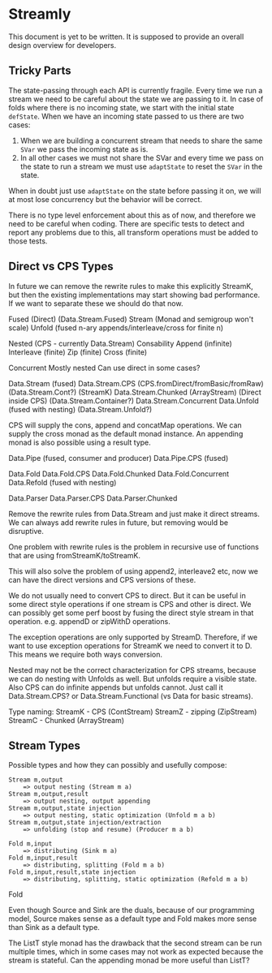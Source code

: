 # Streamly

This document is yet to be written. It is supposed to provide an overall
design overview for developers.

## Tricky Parts

The state-passing through each API is currently fragile. Every time we run a
stream we need to be careful about the state we are passing to it. In case of
folds where there is no incoming state, we start with the initial state
`defState`. When we have an incoming state passed to us there are two cases:

1. When we are building a concurrent stream that needs to share the same `SVar`
   we pass the incoming state as is.
2. In all other cases we must not share the SVar and every time we pass on the
   state to run a stream we must use `adaptState` to reset the `SVar` in the
   state.

When in doubt just use `adaptState` on the state before passing it on, we will at
most lose concurrency but the behavior will be correct.

There is no type level enforcement about this as of now, and therefore we need
to be careful when coding. There are specific tests to detect and report any
problems due to this, all transform operations must be added to those tests.

## Direct vs CPS Types

In future we can remove the rewrite rules to make this explicitly StreamK, but
then the existing implementations may start showing bad performance. If we want
to separate these we should do that now.

Fused (Direct) (Data.Stream.Fused)
  Stream (Monad and semigroup won't scale)
  Unfold (fused n-ary appends/interleave/cross for finite n)

Nested (CPS - currently Data.Stream)
  Consability
  Append (infinite)
  Interleave (finite)
  Zip (finite)
  Cross (finite)

Concurrent
  Mostly nested
  Can use direct in some cases?

Data.Stream (fused)
Data.Stream.CPS (CPS.fromDirect/fromBasic/fromRaw) (Data.Stream.Cont?) (StreamK)
Data.Stream.Chunked (ArrayStream) (Direct inside CPS) (Data.Stream.Container?)
Data.Stream.Concurrent
Data.Unfold (fused with nesting) (Data.Stream.Unfold?)

CPS will supply the cons, append and concatMap operations. We can supply the
cross monad as the default monad instance. An appending monad is also possible
using a result type.

Data.Pipe (fused, consumer and producer)
Data.Pipe.CPS (fused)

Data.Fold
Data.Fold.CPS
Data.Fold.Chunked
Data.Fold.Concurrent
Data.Refold (fused with nesting)

Data.Parser
Data.Parser.CPS
Data.Parser.Chunked

Remove the rewrite rules from Data.Stream and just make it direct streams. We
can always add rewrite rules in future, but removing would be disruptive.

One problem with rewrite rules is the problem in recursive use of functions
that are using fromStreamK/toStreamK.

This will also solve the problem of using append2, interleave2 etc, now we can
have the direct versions and CPS versions of these.

We do not usually need to convert CPS to direct. But it can be useful in some
direct style operations if one stream is CPS and other is direct. We can
possibly get some perf boost by fusing the direct style stream in that
operation. e.g. appendD or zipWithD operations.

The exception operations are only supported by StreamD. Therefore, if we want
to use exception operations for StreamK we need to convert it to D. This means
we require both ways conversion.

Nested may not be the correct characterization for CPS streams, because we can
do nesting with Unfolds as well. But unfolds require a visible state. Also CPS
can do infinite appends but unfolds cannot. Just call it Data.Stream.CPS? or
Data.Stream.Functional (vs Data for basic streams).

Type naming:
  StreamK - CPS (ContStream)
  StreamZ - zipping (ZipStream)
  StreamC - Chunked (ArrayStream)

## Stream Types

Possible types and how they can possibly and usefully compose:

```
Stream m,output
    => output nesting (Stream m a)
Stream m,output,result
    => output nesting, output appending
Stream m,output,state injection
    => output nesting, static optimization (Unfold m a b)
Stream m,output,state injection/extraction
    => unfolding (stop and resume) (Producer m a b)

Fold m,input
    => distributing (Sink m a)
Fold m,input,result
    => distributing, splitting (Fold m a b)
Fold m,input,result,state injection
    => distributing, splitting, static optimization (Refold m a b)
```

Fold

Even though Source and Sink are the duals, because of our programming model,
Source makes sense as a default type and Fold makes more sense than Sink as
a default type.

The ListT style monad has the drawback that the second stream can be run
multiple times, which in some cases may not work as expected because the stream
is stateful. Can the appending monad be more useful than ListT?
